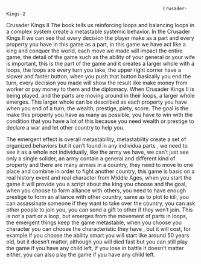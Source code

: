                                                               Crusader-Kings-2
Crusader Kings II
	  The book tells us reinforcing loops and balancing loops in a complex system create a metastable systemic behavior. In the Crusader Kings 
  II we can see that every decision the player make as a part and every property you have in this game as a part, in this game we have act 
  like a king and conquer the world, each move we made will impact the entire game, the detail of the game such as the ability of your 
  general or your wife is important, this is the part of the game and it creates a larger whole with a loops, the loops are every turn you
  take, the upper right corner have a slower and faster button,  when you push that button basically you end the turn, every decision you 
  made will show the result like make money from worker or pay money to them and the diplomacy. When Crusader Kings II is being played, 
  and the parts are moving around in their loops, a larger whole emerges. This larger whole can be described as each property you have when
  you end of a turn, the wealth, prestige, piety, score. The goal is the make this property you have as many as possible, you have to win 
  with the condition that you have a lot of this because you need wealth or prestige to declare a war and let other country to help you.
 
 The emergent effect is overall metastability, metastability create a set of organized behaviors but it can’t found in any individua parts
  , we need to see it as a whole not individually, like the army we have, we can’t just see only a single solider, an army contain a general
  and different kind of property and there are many armies in a country, they need to move to one place and combine in order to fight 
  another country, this game is basic on a real history event and real character from Middle Ages, when you start the game it will provide 
  you a script about the king you choose and the goal, when you choose to form alliance with others, you need to have enough prestige to 
  form an alliance with other country, same as to plot to kill, you can assassinate someone if they want to take over the country, you can
  ask other people to join you, you can send a gift to other if they won’t join. This is not a part or a loop, but emerges from the movement
  of parts in loops, the emergent things keep the game metastable, when you choose you character you can choose the characteristic they have
  , but it will cost, for example if you choose the ability smart you will start like around 50 years old, but it doesn’t matter, although 
  you will died fast but you can still play the game if you have any child left, if you lose in battle it doesn’t matter either, you can 
  also play the game if you have any child left.
